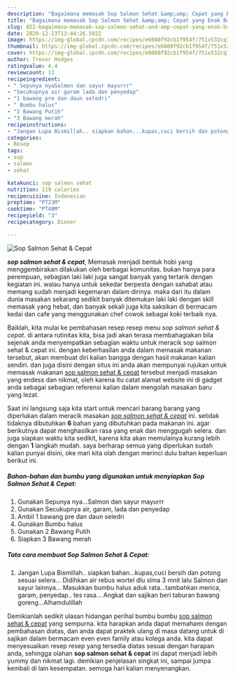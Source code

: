 ```yaml
---
description: "Bagaimana memasak Sop Salmon Sehat &amp;amp; Cepat yang Enak Banget"
title: "Bagaimana memasak Sop Salmon Sehat &amp;amp; Cepat yang Enak Banget"
slug: 852-bagaimana-memasak-sop-salmon-sehat-and-amp-cepat-yang-enak-banget
date: 2020-12-23T13:44:26.592Z
image: https://img-global.cpcdn.com/recipes/e6088f92cb1f954f/751x532cq70/sop-salmon-sehat-cepat-foto-resep-utama.jpg
thumbnail: https://img-global.cpcdn.com/recipes/e6088f92cb1f954f/751x532cq70/sop-salmon-sehat-cepat-foto-resep-utama.jpg
cover: https://img-global.cpcdn.com/recipes/e6088f92cb1f954f/751x532cq70/sop-salmon-sehat-cepat-foto-resep-utama.jpg
author: Trevor Hodges
ratingvalue: 4.4
reviewcount: 13
recipeingredient:
- " Sepunya nyaSalmon dan sayur mayurrr"
- "Secukupnya air garam lada dan penyedap"
- "1 bawang pre dan daun seledri"
- " Bumbu halus"
- "2 Bawang Putih"
- "3 Bawang merah"
recipeinstructions:
- "Jangan Lupa Bismillah.. siapkan bahan...kupas,cuci bersih dan potong sesuai selera... Didihkan air rebus wortel dlu slma 3 mnit lalu Salmon dan sayur lainnya... Masukkan bumbu halus aduk rata...tambahkan merica, garam, penyedap.. tes rasa... Angkat dan sajikan beri taburan bawang goreng...Alhamdulillah"
categories:
- Resep
tags:
- sop
- salmon
- sehat

katakunci: sop salmon sehat 
nutrition: 119 calories
recipecuisine: Indonesian
preptime: "PT23M"
cooktime: "PT40M"
recipeyield: "3"
recipecategory: Dinner

---
```



![Sop Salmon Sehat &amp; Cepat](https://img-global.cpcdn.com/recipes/e6088f92cb1f954f/751x532cq70/sop-salmon-sehat-cepat-foto-resep-utama.jpg)

<b><i>sop salmon sehat &amp; cepat</i></b>, Memasak menjadi bentuk hobi yang menggembirakan dilakukan oleh berbagai komunitas. bukan hanya para perempuan, sebagian laki laki juga sangat banyak yang tertarik dengan kegiatan ini. walau hanya untuk sekedar berpesta dengan sahabat atau memang sudah menjadi kegemaran dalam dirinya. maka dari itu dalam dunia masakan sekarang sedikit banyak ditemukan laki laki dengan skill memasak yang hebat, dan banyak sekali juga kita saksikan di bermacam kedai dan cafe yang menggunakan chef cowok sebagai koki terbaik nya.

Baiklah, kita mulai ke pembahasan resep resep menu <i>sop salmon sehat &amp; cepat</i>. di antara rutinitas kita, bisa jadi akan terasa membahagiakan bila sejenak anda menyempatkan sebagian waktu untuk meracik sop salmon sehat &amp; cepat ini. dengan keberhasilan anda dalam memasak makanan tersebut, akan membuat diri kalian bangga dengan hasil makanan kalian sendiri. dan juga disini dengan situs ini anda akan mempunyai rujukan untuk memasak makanan <u>sop salmon sehat &amp; cepat</u> tersebut menjadi masakan yang endess dan nikmat, oleh karena itu catat alamat website ini di gadget anda sebagai sebagian referensi kalian dalam mengolah masakan baru yang lezat.




Saat ini langsung saja kita start untuk mencari barang barang yang diperlukan dalam meracik masakan <u><i>sop salmon sehat &amp; cepat</i></u> ini. setidak tidaknya dibutuhkan <b>6</b> bahan yang dibutuhkan pada makanan ini. agar berikutnya dapat menghasilkan rasa yang enak dan menggugah selera. dan juga siapkan waktu kita sedikit, karena kita akan memulainya kurang lebih dengan <b>1</b> langkah mudah. saya berharap semua yang diperlukan sudah kalian punyai disini, oke mari kita olah dengan merinci dulu bahan keperluan berikut ini.

<!--inarticleads1-->

##### Bahan-bahan dan bumbu yang digunakan untuk menyiapkan Sop Salmon Sehat &amp; Cepat:

1. Gunakan  Sepunya nya...Salmon dan sayur mayurrr
1. Gunakan Secukupnya air, garam, lada dan penyedap
1. Ambil 1 bawang pre dan daun seledri
1. Gunakan  Bumbu halus
1. Gunakan 2 Bawang Putih
1. Siapkan 3 Bawang merah




<!--inarticleads2-->

##### Tata cara membuat Sop Salmon Sehat &amp; Cepat:

1. Jangan Lupa Bismillah.. siapkan bahan...kupas,cuci bersih dan potong sesuai selera... Didihkan air rebus wortel dlu slma 3 mnit lalu Salmon dan sayur lainnya... Masukkan bumbu halus aduk rata...tambahkan merica, garam, penyedap.. tes rasa... Angkat dan sajikan beri taburan bawang goreng...Alhamdulillah




Demikianlah sedikit ulasan hidangan perihal bumbu bumbu <u>sop salmon sehat &amp; cepat</u> yang sempurna. kita harapkan anda dapat memahami dengan pembahasan diatas, dan anda dapat praktek ulang di masa datang untuk di sajikan dalam bermacam even even family atau kolega anda. kita dapat menyesuaikan resep resep yang tersedia diatas sesuai dengan harapan anda, sehingga olahan <b>sop salmon sehat &amp; cepat</b> ini dapat menjadi lebih yummy dan nikmat lagi. demikian penjelasan singkat ini, sampai jumpa kembali di lain kesempatan. semoga hari kalian menyenangkan.
